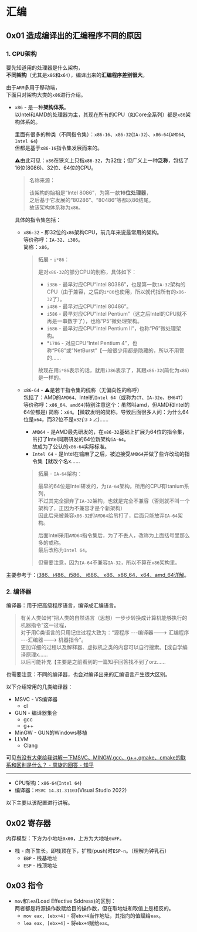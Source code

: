 # 汇编

## 0x01 造成编译出的汇编程序不同的原因

### 1. CPU架构

要先知道用的处理器是什么架构，  
**不同架构**（尤其是`x86`和`x64`），编译出来的**汇编程序差别很大**。

由于`ARM`多用于移动端，  
下面只对架构大类的`x86`进行介绍。

* `x86` - 是一种**架构体系**。  
  以Intel和AMD的处理器为主，其现在所有的CPU（如Core全系列）都是`x86`架构体系的。

  里面有很多的种类（不同指令集）：`x86-16`、`x86-32`(`IA-32`)、`x86-64`(`AMD64`, `Intel 64`)  
  但都是基于`x86-16`指令集发展而来的。

  ⚠由此可见：`x86`在狭义上只指`x86-32`，为32位；但广义上一种**泛称**，包括了16位(8086)、32位、64位的CPU。
  > 名称来源：
  >
  > 该架构的始祖是“Intel 8086”，为第一款**16位处理器**，  
  > 之后基于它发展的“80286”、“80486”等都以86结尾。  
  > 故该架构体系称为`x86`。

  具体的指令集包括：

  * `x86-32` - 即32位的`x86`架构CPU，前几年来说最常用的架构。  
    等价称呼：`IA-32`、`i386`。  
    简称：`x86`。
    > 拓展 - `i*86`：
    >
    > 是对`x86-32`的部分CPU的别称，具体如下：
    >
    > * `i386` - 最早对应CPU“Intel 80386”，也是第一款`IA-32`架构的CPU（由于兼容，之后的`i*86`也使用，所以就代指所有的`x86-32`了）。
    > * `i486` - 最早对应CPU“Intel 80486”。
    > * `i586` - 最早对应CPU“Intel Pentium”（这之后Intel的CPU就不再是一串数字了），也称“P5”微处理架构。
    > * `i686` - 最早对应CPU“Intel Pentium II”，也称“P6”微处理架构。
    > * *`i786` - 对应CPU“Intel Pentium 4”，也称“P68”或“NetBurst”【一般很少用都是隐藏的，所以不用管的……
    >
    > 故现在用`i*86`表示的话，就用`i386`表示了，其跟`x86-32`(简化为`x86`)是一样的。

  * `x86-64` - ⚠是若干指令集的统称（无偏向性的称呼）  
    包括了：AMD的`AMD64`、Intel的`Intel 64`（或称为`CT`、`IA-32e`、`EM64T`）  
    等价称呼：`x86_64`、`amd64`(特别注意这个：虽然叫amd，但AMD和Intel的64位都是)
    简称：`x64`。【微软发明的简称，导致后面很多人问：为什么64位是`x64`，而32位不是`x32`_(:зゝ∠)_……
    * `AMD64` - 是AMD最先研发的，在`x86-32`基础上扩展为64位的指令集，吊打了Intel同期研发的64位新架构`iA-64`。  
      故成为了公认的`x86-64`实际标准。
    * `Intel 64` - 是Intel在输麻了之后，被迫接受`AMD64`并做了些许改动的指令集【就改个名x……
    > 拓展 - `IA-64`架构：
    >
    > 最早的64位是Intel研发的，为`IA-64`架构，所用的CPU有Itanium系列，  
    > 不过其完全摒弃了`IA-32`架构，也就是完全不兼容（否则就不叫一个架构了，正因为不兼容才是个新架构）  
    > 因此后来被兼容`x86-32`的`AMD64`给吊打了，后面只能放弃`IA-64`架构。
    >
    > 后面Intel采用`AMD64`指令集后，为了不丢人，改称为上面括号里那么多的或称。  
    > 最后改称为`Intel 64`。
    >
    > 但需要注意，因为`IA-64`不兼容`IA-32`，所以不算在`x86`架构里。

主要参考于：[i386、i486、i586、 i686、 x86、x86_64、x64、amd_64详解](https://www.jianshu.com/p/70872b91ab46?utm_campaign=haruki&utm_content=note&utm_medium=writer_share&utm_source=weibo)。

### 2. 编译器

编译器：用于把高级程序语言，编译成汇编语言。

> 有关人类如何“把人类的自然语言（思想）一步步转换成计算机能够执行的机器指令”这一过程，  
> 对于用C类语言的只用记住过程大致为：“源程序 ---编译器---> 汇编程序 ---汇编器---> 机器指令”。  
> 更加详细的过程以及解释器、虚拟机之类的内容可以自行搜索。【或自学编译原理x……  
> 以后可能补充【主要是之前看到的一篇知乎回答找不到了orz……

也需要注意：不同的编译器，也会对编译出来的汇编语言产生很大区别。

以下介绍常用的几类编译器：

* MSVC - VS编译器
  * cl
* GUN - 编译器集合
  * gcc
  * g++
* MinGW - GUN的Windows移植
* LLVM
  * Clang

可见[有没有大佬给我讲解一下MSVC、MINGW,gcc、g++,qmake、cmake的联系和区别是什么？ - 周旋的回答 - 知乎](https://www.zhihu.com/question/333560253/answer/2282723843)

---

* CPU架构：`x86-64`(`Intel 64`)
* 编译器：`MSVC 14.31.31103`(Visual Studio 2022)

以下主要以该配置进行讲解。

## 0x02 寄存器

内存模型：下方为小地址`0x00`，上方为大地址`0xFF`。

* 栈 - 向下生长。即栈顶在下，扩栈(push)时`ESP-n`。（理解为钟乳石）
  * `EBP` - 栈基地址
  * `ESP` - 栈顶地址

## 0x03 指令

* `mov`和`lea`(Load Effective Sddress)的区别：  
  两者都是将源操作数赋给目的操作数，但在取地址和取值上是相反的。
  * `mov eax, [ebx+4]` - 将`ebx+4`当作地址，其指向的值赋给`eax`。
  * `lea eax, [ebx+4]` - 将`ebx+4`赋给`eax`。
